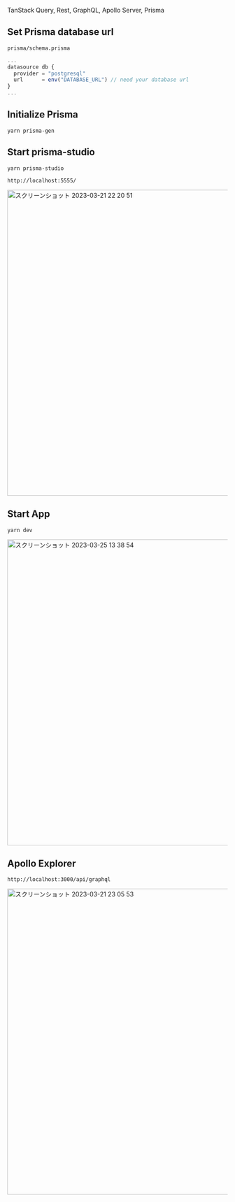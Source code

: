 TanStack Query, Rest, GraphQL, Apollo Server, Prisma

## Set Prisma database url

`prisma/schema.prisma`

```ts
...
datasource db {
  provider = "postgresql"
  url      = env("DATABASE_URL") // need your database url
}
...
```

## Initialize Prisma

```
yarn prisma-gen
```

## Start prisma-studio

```
yarn prisma-studio
```

`http://localhost:5555/`

<img width="700" alt="スクリーンショット 2023-03-21 22 20 51" src="https://user-images.githubusercontent.com/8470739/227696297-c958ddc8-09ae-4973-940d-a53389928e8a.png">

## Start App

```
yarn dev
```

<img width="700" alt="スクリーンショット 2023-03-25 13 38 54" src="https://user-images.githubusercontent.com/8470739/227696447-9208fed7-da55-4a47-a8a0-a6199215657b.png">

## Apollo Explorer

`http://localhost:3000/api/graphql`

<img width="700" alt="スクリーンショット 2023-03-21 23 05 53" src="https://user-images.githubusercontent.com/8470739/227696310-196cdd3a-39b7-4412-a039-7ea2bc9bed21.png">
